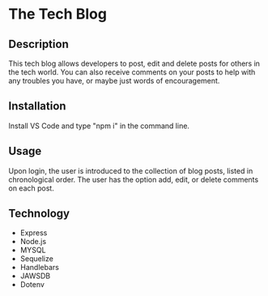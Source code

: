 # The Tech Blog

## Description

This tech blog allows developers to post, edit and delete posts for others in the tech world.  You can also receive comments on your posts to help with any troubles you have, or maybe just words of encouragement.

## Installation

Install VS Code and type "npm i" in the command line.

## Usage

Upon login, the user is introduced to the collection of blog posts, listed in chronological order. The user has the option add, edit, or delete comments on each post.

## Technology

* Express
* Node.js
* MYSQL
* Sequelize
* Handlebars
* JAWSDB
* Dotenv
